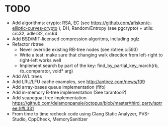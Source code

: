 # TODO

* Add algorithms: crypto: RSA, EC (see https://github.com/afiskon/c-elliptic-curves-crypto ), DH, Random/Entropy (see pgcrypto) + utils: crc32, adler32, crc64
* Add BSD/MIT-licensed compression algoritms, including pglz
* Refactor rbtree
	* Never override existing RB-tree nodes (see rbtree.c:593)
	* Write a test: make sure that changing walk direction from left-right to right-left works well
	* Implement search by part of the key: find\_by\_partial\_key\_march(rb, rb\_comparator, void\* arg)
* Add AVL trees
* Add LRU/LFU cache examples, see http://antirez.com/news/109
* Add array-bases queue implementation (fifo)
* Add in-memory B-tree implementation (See tarantool?)
* Add scapegoat tree implementation https://github.com/delamonpansie/octopus/blob/master/third_party/sptree.h#L331
* From time to time recheck code using Clang Static Analyzer, PVS-Studio, CppCheck, MemorySanitizer
